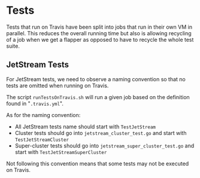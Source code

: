 # Tests

Tests that run on Travis have been split into jobs that run in their own VM in parallel. This reduces the overall running time but also is allowing recycling of a job when we get a flapper as opposed to have to recycle the whole test suite.

## JetStream Tests

For JetStream tests, we need to observe a naming convention so that no tests are omitted when running on Travis.

The script `runTestsOnTravis.sh` will run a given job based on the definition found in "`.travis.yml`".

As for the naming convention:

- All JetStream tests name should start with `TestJetStream`
- Cluster tests should go into `jetstream_cluster_test.go` and start with `TestJetStreamCluster`
- Super-cluster tests should go into `jetstream_super_cluster_test.go` and start with `TestJetStreamSuperCluster`

Not following this convention means that some tests may not be executed on Travis.

